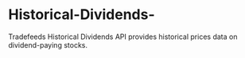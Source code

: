 # Historical-Dividends-
Tradefeeds Historical Dividends API provides historical prices data on dividend-paying stocks. 
